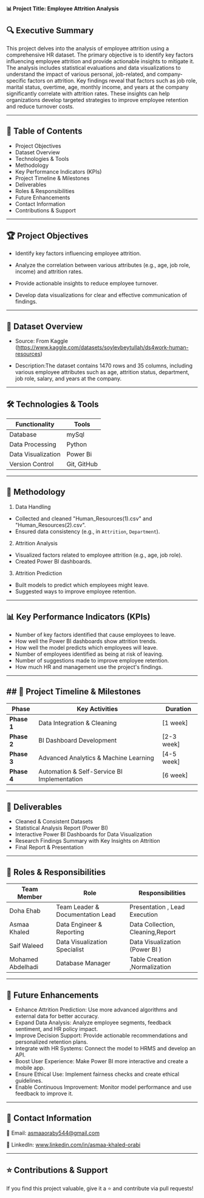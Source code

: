 **📊 Project Title: Employee Attrition Analysis**

**🔍 Executive Summary**
-----------------------

This project delves into the analysis of employee attrition using a comprehensive HR dataset. The primary objective is to identify key factors influencing employee attrition and provide actionable insights to mitigate it. The analysis includes statistical evaluations and data visualizations to understand the impact of various personal, job-related, and company-specific factors on attrition. Key findings reveal that factors such as job role, marital status, overtime, age, monthly income, and years at the company significantly correlate with attrition rates. These insights can help organizations develop targeted strategies to improve employee retention and reduce turnover costs.

----------------------------------------------------------------------------------------------------------------------------------------------------------------------------------
📖 Table of Contents
----------------------

 *  Project Objectives
 *  Dataset Overview
 *  Technologies & Tools
 *  Methodology
 *  Key Performance Indicators (KPIs)
 *  Project Timeline & Milestones
 *  Deliverables
 *  Roles & Responsibilities
 *  Future Enhancements
 *  Contact Information
 * Contributions & Support


----------------------------------------------------------------------------------------------------------------------------------------------------------------------------------
**🏆 Project Objectives**
-----------------------
* Identify key factors influencing employee attrition.
 
* Analyze the correlation between various attributes (e.g., age, job role, income) and attrition rates.
 
* Provide actionable insights to reduce employee turnover.
 
* Develop data visualizations for clear and effective communication of findings.

----------------------------------------------------------------------------------------------------------------------------------------------------------------------------------
  
**📁 Dataset Overview**
----------------------
* Source: From Kaggle (https://www.kaggle.com/datasets/soylevbeytullah/ds4work-human-resources)

* Description:The dataset contains 1470 rows and 35 columns, including various employee attributes such as age, attrition status, department, job role, salary, and years at the company.
 
------------------------------------------------------------------------------------------------------------------------------------------------------------------------------------------------
🛠 **Technologies & Tools**
----------------------------

|Functionality     |Tools      |
|------------------|-----------|
|Database          | mySql     |
|Data Processing   | Python    |
|Data Visualization|Power Bi   |
|Version Control   |Git, GitHub|

------------------------------------------------------------------------------------------------------------------------------------------------------------------------------------------------
**🔬 Methodology**
-------------------

1. Data Handling 

* Collected and cleaned "Human_Resources(1).csv" and "Human_Resources(2).csv".
* Ensured data consistency (e.g., in `Attrition`, `Department`).

2. Attrition Analysis 

* Visualized factors related to employee attrition (e.g., age, job role).
* Created Power BI dashboards.

3. Attrition Prediction 

* Built models to predict which employees might leave.
* Suggested ways to improve employee retention.

-----------------------------------------------------------------------------------------------------------------------------------------------------------------------------------------------
**📊 Key Performance Indicators (KPIs)**
-----------------------------------------

* Number of key factors identified that cause employees to leave.
* How well the Power BI dashboards show attrition trends.
* How well the model predicts which employees will leave.
* Number of employees identified as being at risk of leaving.
* Number of suggestions made to improve employee retention.
* How much HR and management use the project's findings.
  
------------------------------------------------------------------------------------------------------------------------------------------------------------------------------------------------
**## 📅 Project Timeline & Milestones**
---------------------------------------

| Phase        | Key Activities | Duration |
|-------------|----------------|----------|
| **Phase 1** | Data Integration & Cleaning | [1 week] |
| **Phase 2** | BI Dashboard Development | [2-3 week] |
| **Phase 3** | Advanced Analytics & Machine Learning | [4-5 week] |
| **Phase 4** | Automation & Self-Service BI Implementation | [6 week] |

------------------------------------------------------------------------------------------------------------------------------------------------------------------------------------------------
 **🚀 Deliverables**
 ---------------------

* Cleaned & Consistent Datasets
* Statistical Analysis Report (Power BI)
* Interactive Power BI Dashboards for Data Visualization
* Research Findings Summary with Key Insights on Attrition
* Final Report & Presentation

------------------------------------------------------------------------------------------------------------------------------------------------------------------------------------------------

**👥 Roles & Responsibilities**
---------------------------------

|Team Member       |Role                             |Responsibilities                 |
|------------------|---------------------------------|---------------------------------|
|Doha Ehab         |Team Leader & Documentation Lead |Presentation , Lead Execution    |
|Asmaa Khaled      | Data Engineer & Reporting       | Data Collection, Cleaning,Report|
|Saif Waleed       | Data Visualization Specialist   | Data Visualization (Power BI )  |
|Mohamed Abdelhadi | Database Manager                | Table Creation ,Normalization   |

------------------------------------------------------------------------------------------------------------------------------------------------------------------------------------------------
**🔮 Future Enhancements**
----------------------------

* Enhance Attrition Prediction: Use more advanced algorithms and external data for better accuracy.
* Expand Data Analysis: Analyze employee segments, feedback sentiment, and HR policy impact.
* Improve Decision Support: Provide actionable recommendations and personalized retention plans.
* Integrate with HR Systems: Connect the model to HRMS and develop an API.
* Boost User Experience: Make Power BI more interactive and create a mobile app.
* Ensure Ethical Use: Implement fairness checks and create ethical guidelines.
* Enable Continuous Improvement: Monitor model performance and use feedback to improve it.

------------------------------------------------------------------------------------------------------------------------------------------------------------------------------------------------

**📩 Contact Information**
--------------------------------

📧 Email: asmaaoraby544@gmail.com 

🔗 LinkedIn: www.linkedin.com/in/asmaa-khaled-orabi

------------------------------------------------------------------------------------------------------------------------------------------------------------------------------------------------
**⭐ Contributions & Support**
---------------------------------

If you find this project valuable, give it a ⭐ and contribute via pull requests! 








  







